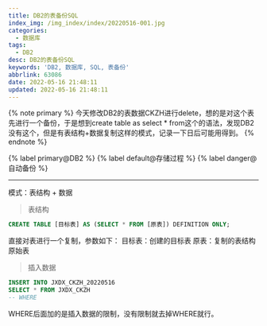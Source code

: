 ```yaml
---
title: DB2的表备份SQL
index_img: /img_index/index/20220516-001.jpg
categories:
  - 数据库
tags:
  - DB2
desc: DB2的表备份SQL
keywords: 'DB2, 数据库, SQL, 表备份'
abbrlink: 63086
date: 2022-05-16 21:48:11
updated: 2022-05-16 21:48:11
---
```


{% note primary %}
今天修改DB2的表数据CKZH进行delete，想的是对这个表先进行一个备份，于是想到create table as select * from这个的语法，发现DB2没有这个，但是有表结构+数据复制这样的模式，记录一下日后可能用得到。
{% endnote %}

{% label primary@DB2 %} {% label default@存储过程 %} {% label danger@自动备份 %}

<!--more-->
<hr />

模式：表结构 + 数据

> 表结构

```SQL
CREATE TABLE [目标表] AS (SELECT * FROM [原表]) DEFINITION ONLY;
```
直接对表进行一个复制，参数如下：
目标表：创建的目标表
原表：复制的表结构原始表

> 插入数据

```SQL
INSERT INTO JXDX_CKZH_20220516
SELECT * FROM JXDX_CKZH
-- WHERE
```
WHERE后面加的是插入数据的限制，没有限制就去掉WHERE就行。
